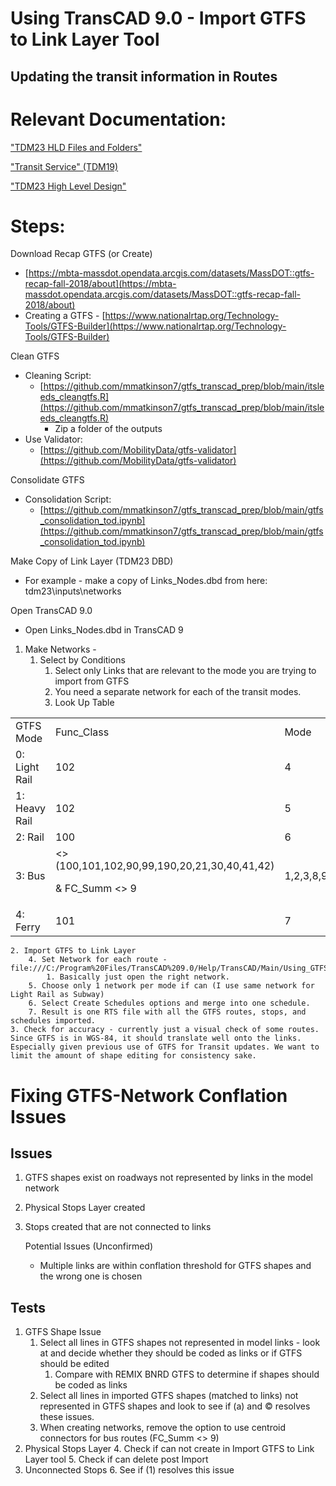 # Using TransCAD 9.0 - Import GTFS to Link Layer Tool


## Updating the transit information in Routes


# Relevant Documentation: 

["TDM23 HLD Files and Folders"](https://docs.google.com/spreadsheets/d/1SzfMR93j-9eMHD-xKrijvFmkZMWkgXVLQpsHCowB2YI/edit?usp=sharing)

["Transit Service" (TDM19)](https://docs.google.com/spreadsheets/d/1MUH8CGTDwURq51fCLNuMZ5tpvD-mXjvvDxFbQvBxanU/edit?usp=sharing)

["TDM23 High Level Design"](https://docs.google.com/document/d/1m3TBGs-5KD0USOKogKt4PyXCyvK1oUo_piifL_f_ZRA/editlqBCXVBZltr8raD6OIoMrDIo-t0J8wG-A/edit#)


# Steps:

Download Recap GTFS (or Create)



* [https://mbta-massdot.opendata.arcgis.com/datasets/MassDOT::gtfs-recap-fall-2018/about](https://mbta-massdot.opendata.arcgis.com/datasets/MassDOT::gtfs-recap-fall-2018/about) 
* Creating a GTFS - [https://www.nationalrtap.org/Technology-Tools/GTFS-Builder](https://www.nationalrtap.org/Technology-Tools/GTFS-Builder) 

Clean GTFS



* Cleaning Script: 
    * [https://github.com/mmatkinson7/gtfs_transcad_prep/blob/main/itsleeds_cleangtfs.R](https://github.com/mmatkinson7/gtfs_transcad_prep/blob/main/itsleeds_cleangtfs.R)
        * Zip a folder of the outputs
* Use Validator: 
    * [https://github.com/MobilityData/gtfs-validator](https://github.com/MobilityData/gtfs-validator)

Consolidate GTFS



* Consolidation Script:
    * [https://github.com/mmatkinson7/gtfs_transcad_prep/blob/main/gtfs_consolidation_tod.ipynb](https://github.com/mmatkinson7/gtfs_transcad_prep/blob/main/gtfs_consolidation_tod.ipynb) 

Make Copy of Link Layer (TDM23 DBD)



* For example - make a copy of Links_Nodes.dbd from here: tdm23\inputs\networks

Open TransCAD 9.0



* Open Links_Nodes.dbd in TransCAD 9
1. Make Networks - 
    1. Select by Conditions
        1. Select only Links that are relevant to the mode you are trying to import from GTFS 
        2. You need a separate network for each of the transit modes.
        3. Look Up Table

<table>
  <tr>
   <td>
GTFS Mode
   </td>
   <td>Func_Class
   </td>
   <td>Mode
   </td>
  </tr>
  <tr>
   <td>0: Light Rail
   </td>
   <td>102
   </td>
   <td>4
   </td>
  </tr>
  <tr>
   <td>1: Heavy Rail
   </td>
   <td>102
   </td>
   <td>5
   </td>
  </tr>
  <tr>
   <td>2: Rail
   </td>
   <td>100
   </td>
   <td>6
   </td>
  </tr>
  <tr>
   <td>3: Bus
   </td>
   <td>&lt;> (100,101,102,90,99,190,20,21,30,40,41,42)
<p>
& FC_Summ &lt;> 9 
   </td>
   <td>1,2,3,8,9,10
   </td>
  </tr>
  <tr>
   <td>4: Ferry
   </td>
   <td>101
   </td>
   <td>7
   </td>
  </tr>
</table>




    2. Import GTFS to Link Layer
        4. Set Network for each route - file:///C:/Program%20Files/TransCAD%209.0/Help/TransCAD/Main/Using_GTFS_Data.htm 
            1. Basically just open the right network.
        5. Choose only 1 network per mode if can (I use same network for Light Rail as Subway)
        6. Select Create Schedules options and merge into one schedule.
        7. Result is one RTS file with all the GTFS routes, stops, and schedules imported.
    3. Check for accuracy - currently just a visual check of some routes. Since GTFS is in WGS-84, it should translate well onto the links. Especially given previous use of GTFS for Transit updates. We want to limit the amount of shape editing for consistency sake.


# Fixing GTFS-Network Conflation Issues


## Issues



1. GTFS shapes exist on roadways not represented by links in the model network
2. Physical Stops Layer created
3. Stops created that are not connected to links

    Potential Issues (Unconfirmed)

    * Multiple links are within conflation threshold for GTFS shapes and the wrong one is chosen 


## Tests



1. GTFS Shape Issue
    1. Select all lines in GTFS shapes not represented in model links - look at and decide whether they should be coded as links or if GTFS should be edited
        1. Compare with REMIX BNRD GTFS to determine if shapes should be coded as links 
    2. Select all lines in imported GTFS shapes (matched to links) not represented in GTFS shapes and look to see if (a) and © resolves these issues.
    3. When creating networks, remove the option to use centroid connectors for bus routes (FC_Summ &lt;> 9)
2. Physical Stops Layer
    4. Check if can not create in Import GTFS to Link Layer tool
    5. Check if can delete post Import
3. Unconnected Stops
    6. See if (1) resolves this issue



